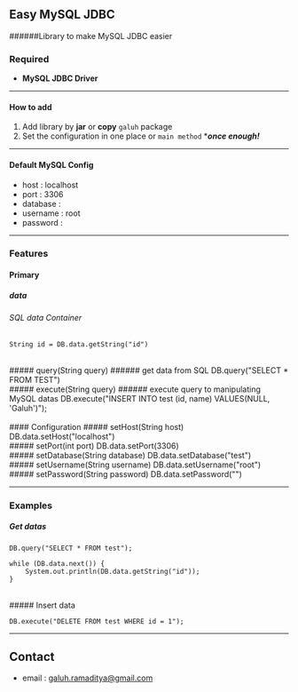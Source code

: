 ## Easy MySQL JDBC

######Library to make MySQL JDBC easier

### Required

- **MySQL JDBC Driver**

------------


#### How to add
1. Add library by **jar** or **copy** `galuh` package
2. Set the configuration in one place or `main method` ****once enough!***

------------

#### Default MySQL Config
- host				: localhost
- port				: 3306
- database		:
- username		: root
- password		:

------------

### Features

#### Primary
##### data
###### SQL data Container
    String id = DB.data.getString("id")

<br>
##### query(String query)
###### get data from SQL
	DB.query("SELECT * FROM TEST")

<br>
##### execute(String query)
###### execute query to manipulating MySQL datas
    DB.execute("INSERT INTO test (id, name) VALUES(NULL, 'Galuh')");

<br>
<br>
#### Configuration
##### setHost(String host)
    DB.data.setHost("localhost")

<br>
##### setPort(int port)
    DB.data.setPort(3306)

<br>
##### setDatabase(String database)
    DB.data.setDatabase("test")

<br>
##### setUsername(String username)
    DB.data.setUsername("root")

<br>
##### setPassword(String password)
    DB.data.setPassword("")


------------

### Examples
##### Get datas

    DB.query("SELECT * FROM test");
    
    while (DB.data.next()) {
    	System.out.println(DB.data.getString("id"));
    }

<br>
##### Insert data
    
	DB.execute("DELETE FROM test WHERE id = 1");
    

------------

## Contact
- email : galuh.ramaditya@gmail.com

